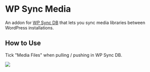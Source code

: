 # WP Sync Media

An addon for [WP Sync DB](https://github.com/hrsetyono/wp-sync-db) that lets you sync media libraries between WordPress installations.

## How to Use

Tick "Media Files" when pulling / pushing in WP Sync DB.

<img src="https://raw.github.com/slang800/psychic-ninja/master/wp-sync-db-media-files.png"/>
